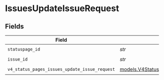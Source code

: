 # IssuesUpdateIssueRequest


## Fields

| Field                                                                                              | Type                                                                                               | Required                                                                                           | Description                                                                                        |
| -------------------------------------------------------------------------------------------------- | -------------------------------------------------------------------------------------------------- | -------------------------------------------------------------------------------------------------- | -------------------------------------------------------------------------------------------------- |
| `statuspage_id`                                                                                    | *str*                                                                                              | :heavy_check_mark:                                                                                 | N/A                                                                                                |
| `issue_id`                                                                                         | *str*                                                                                              | :heavy_check_mark:                                                                                 | N/A                                                                                                |
| `v4_status_pages_issues_update_issue_request`                                                      | [models.V4StatusPagesIssuesUpdateIssueRequest](../models/v4statuspagesissuesupdateissuerequest.md) | :heavy_check_mark:                                                                                 | N/A                                                                                                |